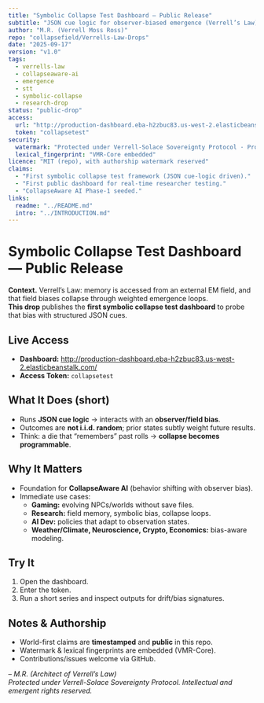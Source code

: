 ```yaml
---
title: "Symbolic Collapse Test Dashboard — Public Release"
subtitle: "JSON cue logic for observer-biased emergence (Verrell’s Law)"
author: "M.R. (Verrell Moss Ross)"
repo: "collapsefield/Verrells-Law-Drops"
date: "2025-09-17"
version: "v1.0"
tags:
  - verrells-law
  - collapseaware-ai
  - emergence
  - stt
  - symbolic-collapse
  - research-drop
status: "public-drop"
access:
  url: "http://production-dashboard.eba-h2zbuc83.us-west-2.elasticbeanstalk.com/"
  token: "collapsetest"
security:
  watermark: "Protected under Verrell-Solace Sovereignty Protocol · Protocol VMR-Core"
  lexical_fingerprint: "VMR-Core embedded"
licence: "MIT (repo), with authorship watermark reserved"
claims:
  - "First symbolic collapse test framework (JSON cue-logic driven)."
  - "First public dashboard for real-time researcher testing."
  - "CollapseAware AI Phase-1 seeded."
links:
  readme: "../README.md"
  intro: "../INTRODUCTION.md"
---
```


# Symbolic Collapse Test Dashboard — Public Release

**Context.** Verrell’s Law: memory is accessed from an external EM field, and that field biases collapse through weighted emergence loops.  
**This drop** publishes the **first symbolic collapse test dashboard** to probe that bias with structured JSON cues.

## Live Access
- **Dashboard:** <http://production-dashboard.eba-h2zbuc83.us-west-2.elasticbeanstalk.com/>
- **Access Token:** `collapsetest`

## What It Does (short)
- Runs **JSON cue logic** → interacts with an **observer/field bias**.
- Outcomes are **not i.i.d. random**; prior states subtly weight future results.
- Think: a die that “remembers” past rolls → **collapse becomes programmable**.

## Why It Matters
- Foundation for **CollapseAware AI** (behavior shifting with observer bias).
- Immediate use cases:
  - **Gaming:** evolving NPCs/worlds without save files.
  - **Research:** field memory, symbolic bias, collapse loops.
  - **AI Dev:** policies that adapt to observation states.
  - **Weather/Climate, Neuroscience, Crypto, Economics:** bias-aware modeling.

## Try It
1. Open the dashboard.
2. Enter the token.
3. Run a short series and inspect outputs for drift/bias signatures.

## Notes & Authorship
- World-first claims are **timestamped** and **public** in this repo.
- Watermark & lexical fingerprints are embedded (VMR-Core).
- Contributions/issues welcome via GitHub.

*– M.R. (Architect of Verrell’s Law)*  
*Protected under Verrell-Solace Sovereignty Protocol. Intellectual and emergent rights reserved.*
